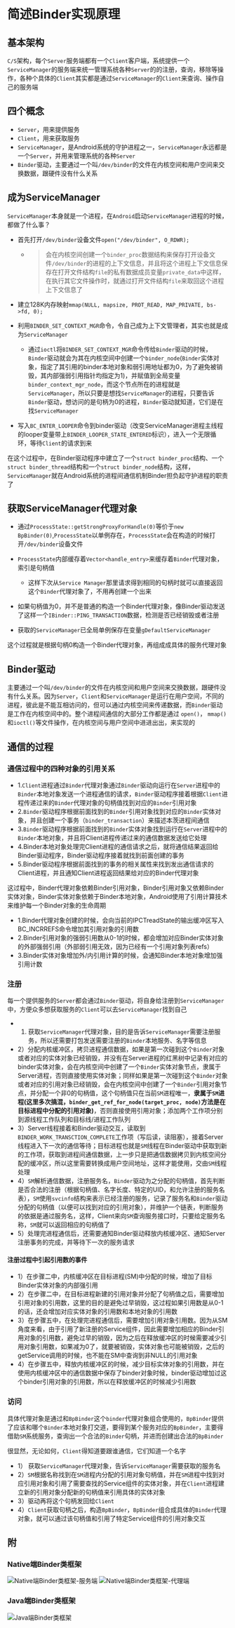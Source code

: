 # 简述Binder实现原理

## 基本架构

`C/S`架构，每个`Server`服务端都有一个`Client`客户端，系统提供一个`ServiceManager`的服务端来统一管理系统各种`Server`的的注册，查询，移除等操作，各种个具体的`Client`其实都是通过`ServiceManager`的`Client`来查询、操作自己的服务端

## 四个概念

- `Server`，用来提供服务
- `Client`，用来获取服务
- `ServiceManager`，是Android系统的守护进程之一，`ServiceManager`永远都是一个`Server`，并用来管理系统的各种`Server`
- `Binder`驱动，主要通过一个叫`/dev/binder`的文件在内核空间和用户空间来交换数据，跟硬件没有什么关系

## 成为ServiceManager

`ServiceManager`本身就是一个进程，在`Android`启动`ServiceManager`进程的时候，都做了什么事？

- 首先打开`/dev/binder`设备文件`open("/dev/binder", O_RDWR);`

  - > 会在内核空间创建一个`binder_proc`数据结构来保存打开设备文件`/dev/binder`的进程的上下文信息，并且将这个进程上下文信息保存在打开文件结构`file`的私有数据成员变量`private_data`中这样，在执行其它文件操作时，就通过打开文件结构`file`来取回这个进程上下文信息了

- 建立128K内存映射`mmap(NULL, mapsize, PROT_READ, MAP_PRIVATE, bs->fd, 0);`

- 利用`BINDER_SET_CONTEXT_MGR`命令，令自己成为上下文管理者，其实也就是成为`ServiceManager`

  - 通过`ioctl`将`BINDER_SET_CONTEXT_MGR`命令传给`Binder`驱动的时候，`Binder`驱动就会为其在内核空间中创建一个`binder_node`(`Binder`实体对象，指定了其引用的binder本地对象和弱引用地址都为0，为了避免被销毁，其内部强弱引用指针均指定为1)，并赋值到全局变量`binder_context_mgr_node`，而这个节点所在的进程就是`ServiceManager`，所以只要是想找`ServiceManager`的进程，只要告诉`Binder`驱动，想访问的是句柄为0的进程，`Binder`驱动就知道，它们是在找`ServiceManager`

- 写入`BC_ENTER_LOOPER`命令到binder驱动（改变ServiceManager进程主线程的looper变量带上`BINDER_LOOPER_STATE_ENTERED`标识），进入一个无限循环，等待`Client`的请求到来

在这个过程中，在Binder驱动程序中建立了一个`struct binder_proc`结构、一个`struct binder_thread`结构和一个`struct binder_node`结构，这样，`ServiceManager`就在Android系统的进程间通信机制Binder担负起守护进程的职责了

## 获取ServiceManager代理对象

- 通过`ProcessState::getStrongProxyForHandle(0)`等价于`new BpBinder(0)`,`ProcessState`以单例存在，`ProcessState`会在构造的时候打开`/dev/binder`设备文件
- `ProcessState`内部缓存着`Vector<handle_entry>`来缓存着`Binder`代理对象，索引是句柄值

  - 这样下次从`Service Manager`那里请求得到相同的句柄时就可以直接返回这个`Binder`代理对象了，不用再创建一个出来

- 如果句柄值为0，并不是普通的构造一个Binder代理对象，像Binder驱动发送了这样一个`IBinder::PING_TRANSACTION`数据，检测是否已经销毁或者注册

- 获取的`ServiceManager`已全局单例保存在变量`gDefaultServiceManager`

这个过程就是根据句柄0构造一个Binder代理对象，再组成成具体的服务代理对象

## Binder驱动

主要通过一个叫`/dev/binder`的文件在内核空间和用户空间来交换数据，跟硬件没有什么关系。因为`Server`，`Client`和`ServiceManager`是运行在用户空间，不同的进程，彼此是不能互相访问的，但可以通过内核空间来传递数据，而`Binder`驱动是工作在内核空间中的。整个进程间通信的大部分工作都是通过 `open()`， `mmap()`和`ioctl()`等文件操作，在内核空间与用户空间中进进出出，来实现的

## 通信的过程

### 通信过程中的四种对象的引用关系

- 1.`Client`进程通过`Binder`代理对象通过`Binder`驱动向运行在`Server`进程中的`Binder`本地对象发送一个进程通信的请求，`Binder`驱动程序接着根据`Client`进程传递过来的`Binder`代理对象的句柄值找到对应的`Binder`引用对象
- 2.`Binder`驱动程序根据前面找到的`Binder`引用对象找到对应的`Binder`实体对象，并且创建一个事务（`binder_transaction`）来描述本茨进程间通信
- 3.`Binder`驱动程序根据前面找到的`Binder`实体对象找到运行在`Server`进程中的`Binder`本地对象，并且将Client进程传递过来的通信数据发送给它处理
- 4.Binder本地对象处理完Client进程的通信请求之后，就将通信结果返回给Binder驱动程序，Binder驱动程序接着就找到前面创建的事务
- 5.Binder驱动程序根据前面找到的事务的相关属性来找到发出通信请求的Client进程，并且通知Client进程返回结果给对应的Binder代理对象

这过程中，Binder代理对象依赖Binder引用对象，Binder引用对象又依赖Binder实体对象，Binder实体对象依赖于Binder本地对象，Android使用了引用计算技术来维护每一个Binder对象的生命周期

- 1.Binder代理对象创建的时候，会向当前的IPCTreadState的输出缓冲区写入BC_INCRREFS命令增加其引用对象的引用数
- 2.Binder引用对象的强弱引用数从0-1的时候，都会增加对应Binder实体对象的外部强弱引用（外部弱引用无效，因为已经有一个引用对象列表refs）
- 3.Binder实体对象增加外/内引用计算的时候，会通知Binder本地对象增加强引用计数

### 注册

每一个提供服务的`Server`都会通过`Binder`驱动，将自身给注册到`ServiceManager`中，方便众多想获取服务的`Client`可以去`ServiceManager`找到自己

- 1) 获取`ServiceManager`代理对象，目的是告诉`ServiceManager`需要注册服务，所以还需要打包发送需要注册的`Binder`本地服务、名字等信息
- 2）分配内核缓冲区，拷贝进程通信数据，如果是第一次碰到这个`Binder`对象或者对应的实体对象已经销毁，并没有在Server进程的红黑树中记录有对应的binder实体对象，会在内核空间中创建了一个`Binder`实体对象节点，隶属于Server进程，否则直接使用实体对象；同样如果是第一次碰到这个`Binder`对象或者对应的引用对象已经销毁，会在内核空间中创建了一个`Binder`引用对象节点，并分配一个非0的句柄值，这个句柄值只在当前`SM`进程唯一，**隶属于`SM`进程(这里多次搞混，`binder_get_ref_for_node(target_proc, node)`方法是在目标进程中分配的引用对象)**，否则直接使用引用对象；添加两个工作项分别到源线程工作队列和目标线/进程工作队列
- 3）Server线程接着和Binder驱动交互，读取到`BINDER_WORK_TRANSCTION_COMPLETE`工作项（写后读，读阻塞），接着Server线程进入下一次的通信等待；目标进程也就是`SM`线程在Binder驱动中获取到新的工作项，获取到进程间通信数据，上一步只是把通信数据拷贝到内核空间分配的缓冲区，所以这里需要转换成用户空间地址，这样才能使用，交由`SM`线程处理
- 4）`SM`解析通信数据，注册服务名，`Binder`驱动为之分配的句柄值，首先判断是否合法的注册（根据句柄值、名字长度、特定的UID，和允许注册的服务名表），`SM`使用`svcinfo`结构来表示已经注册的服务，记录了服务名和`Binder`驱动分配的句柄值（以便可以找到对应的引用对象），并维护一个链表，判断服务的依据是通过服务名，这样，Client来向`SM`查询服务接口时，只要给定服务名称，`SM`就可以返回相应的句柄值了
- 5）处理完进程通信后，还需要通知Binder驱动释放内核缓冲区、通知Server注册事务的完成，并等待下一次的服务请求

#### 注册过程中引起引用数的事件

- 1）在步骤二中，内核缓冲区在目标进程(SM)中分配的时候，增加了目标Binder实体对象的内部强引用
- 2）在步骤二中，在目标进程新建的引用对象并分配了句柄值之后，需要增加引用对象的引用数，这里的目的是避免过早销毁，这过程如果引用数是从0-1的话，还会增加对应实体对象的引用数和本地对象的引用数
- 3）在步骤五中，在处理完进程通信后，需要增加引用对象引用数。因为从SM角度来看，由于引用了新注册的Service组件，因此需要增加相应的Binder引用对象的引用数，避免过早的销毁，因为之后在释放缓冲区的时候需要减少引用对象引用数，如果减为0了，就要被销毁，实体对象也可能被销毁，之后的getService调用的时候，也不能在SM中查询到非NULL的引用对象
- 4）在步骤五中，释放内核缓冲区的时候，减少目标实体对象的引用数，并在使用内核缓冲区中的通信数据中保存了binder对象时候，binder驱动增加过这个binder引用对象的引用数，所以在释放缓冲区的时候减少引用数

### 访问

具体代理对象是通过和`BpBinder`这个`binder`代理对象组合使用的，`BpBinder`提供了应该和哪个`Binder`本地对象打交道，要得到某个服务对应的`BpBinder`，主要得借助`SM`系统服务，查询出一个合法的`Binder`句柄，并进而创建出合法的`BpBinder`

很显然，无论如何，`Client`得知道要跟谁通信，它们知道一个名字

- 1） 获取`ServiceManager`代理对象，告诉`ServiceManager`需要获取的服务名
- 2）`SM`根据名称找到在`SM`进程内分配的引用对象句柄值，并在`SM`进程中找到对应引用对象和引用了需要查找的Service组件的实体对象，并在`Client`进程建立新的引用对象分配新的句柄值来引用具体的实体对象
- 3）驱动再将这个句柄发回给`Client`
- 4）`Client`获取句柄之后，构造`BpBinder`，`BpBinder`组合成具体的`Binder`代理对象，就可以通过该句柄值和引用了特定Service组件的引用对象交互

## 附

### Native端Binder类框架

![Native端Binder类框架-服务端](./img/Native端Binder类框架-服务端.png) ![Native端Binder类框架-代理端](./img/Native端Binder类框架-代理端.png)

### Java端Binder类框架

![Java端Binder类框架](./img/JAVA端Binder类框架.png)
